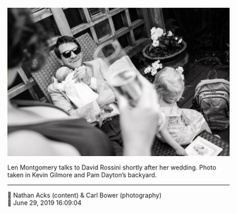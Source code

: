![Len Montgomery talks to David Rossini](assets/0e6636a4b84e79f81c6688d92895149e.webp)

Len Montgomery talks to David Rossini shortly after her wedding. Photo taken in Kevin Gilmore and Pam Dayton’s backyard.

- - - -

<span aria-hidden="true">👥</span> Nathan Acks (content) & Carl Bower (photography)  
<span aria-hidden="true">📅</span> June 29, 2019 16:09:04

